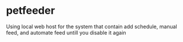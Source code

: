 # petfeeder
Using local web host for the system that contain add schedule, manual feed, and automate feed untill you disable it again
